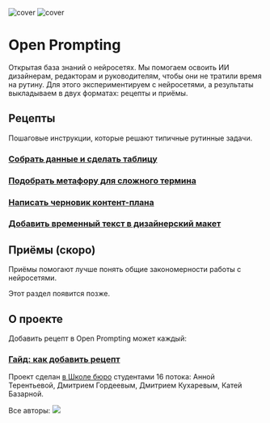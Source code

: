 ![cover](https://github.com/Open-Prompting/Open-Prompting/blob/fd1a6690bd0bde27f4cf58bd481ef70ffb6c1ad2/images/cover-all-dark.svg#gh-dark-mode-only)
![cover](https://github.com/Open-Prompting/Open-Prompting/blob/fd1a6690bd0bde27f4cf58bd481ef70ffb6c1ad2/images/cover-all-light.svg#gh-light-mode-only)

# Open Prompting
Открытая база знаний о&nbsp;нейросетях. Мы&nbsp;помогаем освоить&nbsp;ИИ дизайнерам, редакторам и&nbsp;руководителям, чтобы они не&nbsp;тратили время на&nbsp;рутину. Для этого экспериментируем с&nbsp;нейросетями, а&nbsp;результаты выкладываем в&nbsp;двух форматах: рецепты и&nbsp;приёмы.

## Рецепты

Пошаговые инструкции, которые решают типичные рутинные задачи.

### [**Собрать данные и сделать таблицу**](https://github.com/Open-Prompting/Open-Prompting/blob/main/recipes/spreadsheet.md)

### [**Подобрать метафору для сложного термина**](https://github.com/Open-Prompting/Open-Prompting/blob/main/recipes/metaphor.md)

### [**Написать черновик контент-плана**](https://github.com/Open-Prompting/Open-Prompting/blob/main/recipes/draft-plan.md)

### [Добавить временный текст в дизайнерский макет](#)

## Приёмы (скоро)

Приёмы помогают лучше понять общие закономерности работы с нейросетями. 

Этот раздел появится позже. 

## О проекте

Добавить рецепт в Open Prompting может каждый:
### [Гайд: как добавить рецепт](https://github.com/Open-Prompting/Open-Prompting/blob/main/contributing.md)


Проект сделан [в Школе бюро](https://bureau.ru/school) студентами 16 потока: Анной Терентьевой, Дмитрием Гордеевым, Дмитрием Кухаревым, Катей Базарной.

Все авторы:
<a href="https://github.com/grdv/openprompting/graphs/contributors">
 <img src="https://contrib.rocks/image?repo=grdv/openprompting" />
</a>
